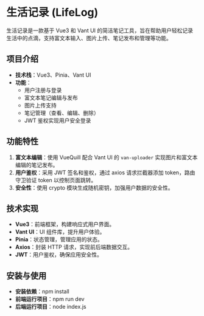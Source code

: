 # 生活记录 (LifeLog)

生活记录是一款基于 Vue3 和 Vant UI 的简洁笔记工具，旨在帮助用户轻松记录生活中的点滴，支持富文本输入、图片上传、笔记发布和管理等功能。

## 项目介绍

- **技术栈**：Vue3、Pinia、Vant UI
- **功能**：
  - 用户注册与登录
  - 富文本笔记编辑与发布
  - 图片上传支持
  - 笔记管理（查看、编辑、删除）
  - JWT 鉴权实现用户安全登录

## 功能特性

1. **富文本编辑**：使用 VueQuill 配合 Vant UI 的 `van-uploader` 实现图片和富文本编辑的笔记发布。
2. **用户鉴权**：采用 JWT 签名和鉴权，通过 axios 请求拦截器添加 token，路由守卫验证 token 以控制页面跳转。
3. **安全性**：使用 crypto 模块生成随机密钥，加强用户数据的安全性。

## 技术实现

- **Vue3**：前端框架，构建响应式用户界面。
- **Vant UI**：UI 组件库，提升用户体验。
- **Pinia**：状态管理，管理应用的状态。
- **Axios**：封装 HTTP 请求，实现前后端数据交互。
- **JWT**：用户鉴权，确保应用安全性。

## 安装与使用

- **安装依赖**：npm install
- **前端运行项目**：npm run dev
- **后端运行项目**：node index.js


